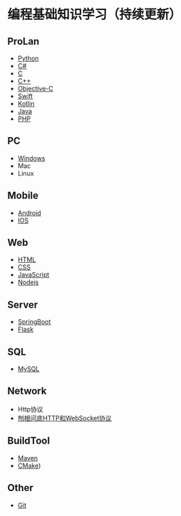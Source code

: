 # 编程基础知识学习（持续更新）

## ProLan

+ [Python](Python.md)
+ [C#](C#.md)
+ [C](C.md)
+ [C++](C++.md)
+ [Objective-C](Objective-C.md)
+ [Swift](Swift.md)
+ [Kotlin](Kotlin.md)
+ [Java]()
+ [PHP](PHP.md)

## PC

+ [Windows](PC/Windows.md)
+ Mac
+ Linux

## Mobile

+ [Android](Mobile/Android.md)
+ [IOS](Mobile/IOS.md)

## Web

+ [HTML](Web/HTML.md)
+ [CSS](Web/CSS.md)
+ [JavaScript](Web/JavaScript.md)
+ [Nodejs](Web/Nodejs.md)

## Server

+ [SpringBoot](Server/SpringBoot.md)
+ [Flask](Server/Flask.md)

## SQL

+ [MySQL](SQL/MySQL.md)

## Network

+ Http协议
+ [刨根问底HTTP和WebSocket协议](https://www.jianshu.com/p/0e5b946880b4)

## BuildTool

+ [Maven](BuildTool/Maven.md)
+ [CMake](BuildTool/CMake.md))

## Other

+ [Git](Other/Git.md)